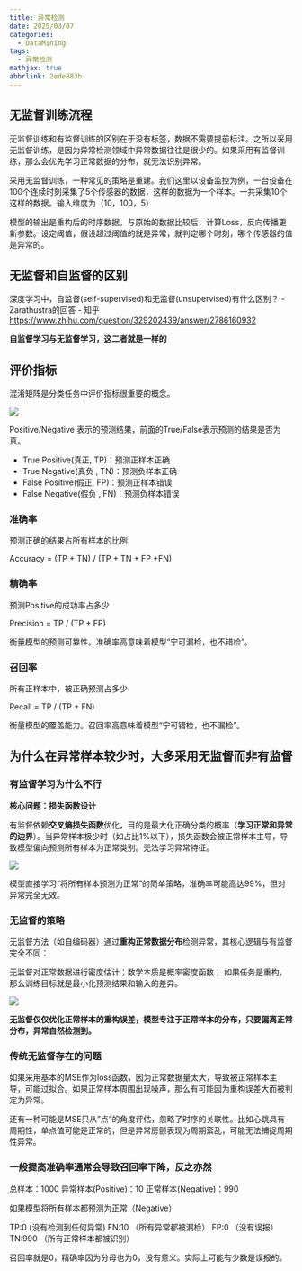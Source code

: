 ```yaml
---
title: 异常检测
date: 2025/03/07
categories:
  - DataMining
tags:
  - 异常检测
mathjax: true
abbrlink: 2ede883b
---
```




## 无监督训练流程

无监督训练和有监督训练的区别在于没有标签，数据不需要提前标注。之所以采用无监督训练，是因为异常检测领域中异常数据往往是很少的。如果采用有监督训练，那么会优先学习正常数据的分布，就无法识别异常。

采用无监督训练，一种常见的策略是重建。我们这里以设备监控为例，一台设备在100个连续时刻采集了5个传感器的数据，这样的数据为一个样本。一共采集10个这样的数据。输入维度为（10，100，5）

模型的输出是重构后的时序数据，与原始的数据比较后，计算Loss，反向传播更新参数。设定阈值，假设超过阈值的就是异常，就判定哪个时刻，哪个传感器的值是异常的。


## 无监督和自监督的区别

深度学习中，自监督(self-supervised)和无监督(unsupervised)有什么区别？ - Zarathustra的回答 - 知乎
https://www.zhihu.com/question/329202439/answer/2786160932

**自监督学习与无监督学习，这二者就是一样的**

## 评价指标

混淆矩阵是分类任务中评价指标很重要的概念。

![](https://cdn.jsdelivr.net/gh/gaofeng-lin/picture_bed/img1/v2-4e0f7a071cd42e3a19e5fc594e35443b_1440w.jpg)

Positive/Negative 表示的预测结果，前面的True/False表示预测的结果是否为真。

- True Positive(真正, TP)：预测正样本正确 
- True Negative(真负 , TN)：预测负样本正确
- False Positive(假正, FP)：预测正样本错误
- False Negative(假负 , FN)：预测负样本错误

### 准确率

预测正确的结果占所有样本的比例

Accuracy = (TP + TN) / (TP + TN + FP +FN)

### 精确率

预测Positive的成功率占多少

Precision = TP / (TP + FP)

衡量模型的预测可靠性。准确率高意味着模型“宁可漏检，也不错检”。

### 召回率

所有正样本中，被正确预测占多少

Recall = TP / (TP + FN)

衡量模型的覆盖能力。召回率高意味着模型“宁可错检，也不漏检”。


## 为什么在异常样本较少时，大多采用无监督而非有监督


### 有监督学习为什么不行

**核心问题：损失函数设计**

有监督依赖**交叉熵损失函数**优化，目的是最大化正确分类的概率（**学习正常和异常的边界**）。当异常样本极少时（如占比1%以下），损失函数会被正常样本主导，导致模型偏向预测所有样本为正常类别。无法学习异常特征。

![](https://cdn.jsdelivr.net/gh/gaofeng-lin/picture_bed/img1/Snipaste_2025-03-07_16-29-17.png)

模型直接学习“将所有样本预测为正常”的简单策略，准确率可能高达99%，但对异常完全无效。




### 无监督的策略


无监督方法（如自编码器）通过**重构正常数据分布**检测异常，其核心逻辑与有监督完全不同：

无监督对正常数据进行密度估计；数学本质是概率密度函数；
如果任务是重构，那么训练目标就是最小化预测结果和输入的差异。


![](https://cdn.jsdelivr.net/gh/gaofeng-lin/picture_bed/img1/Snipaste_2025-03-07_16-33-09.png)


**无监督仅仅优化正常样本的重构误差，模型专注于正常样本的分布，只要偏离正常分布，异常自然检测到。**

### 传统无监督存在的问题

如果采用基本的MSE作为loss函数，因为正常数据量太大，导致被正常样本主导，可能过拟合。如果正常样本周围出现噪声，那么有可能因为重构误差大而被判定为异常。

还有一种可能是MSE只从”点“的角度评估，忽略了时序的关联性。比如心跳具有周期性，单点值可能是正常的，但是异常房颤表现为周期紊乱，可能无法捕捉周期性异常。

### 一般提高准确率通常会导致召回率下降，反之亦然

总样本：1000
异常样本(Positive)：10
正常样本(Negative)：990

如果模型将所有样本都预测为正常（Negative）

TP:0 (没有检测到任何异常)
FN:10 （所有异常都被漏检）
FP:0  （没有误报）
TN:990  （所有正常样本都被识别）


召回率就是0，精确率因为分母也为0，没有意义。实际上可能有少数是误报的。





